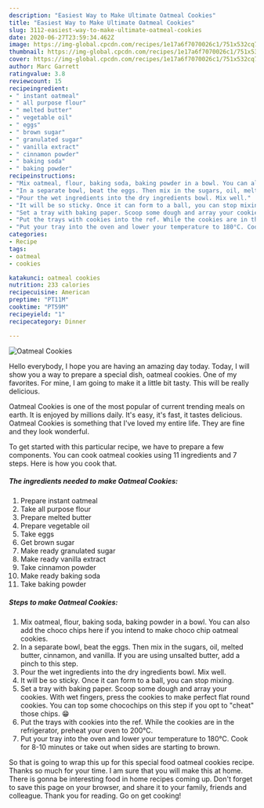 ```yaml
---
description: "Easiest Way to Make Ultimate Oatmeal Cookies"
title: "Easiest Way to Make Ultimate Oatmeal Cookies"
slug: 3112-easiest-way-to-make-ultimate-oatmeal-cookies
date: 2020-06-27T23:59:34.462Z
image: https://img-global.cpcdn.com/recipes/1e17a6f7070026c1/751x532cq70/oatmeal-cookies-recipe-main-photo.jpg
thumbnail: https://img-global.cpcdn.com/recipes/1e17a6f7070026c1/751x532cq70/oatmeal-cookies-recipe-main-photo.jpg
cover: https://img-global.cpcdn.com/recipes/1e17a6f7070026c1/751x532cq70/oatmeal-cookies-recipe-main-photo.jpg
author: Marc Garrett
ratingvalue: 3.8
reviewcount: 15
recipeingredient:
- " instant oatmeal"
- " all purpose flour"
- " melted butter"
- " vegetable oil"
- " eggs"
- " brown sugar"
- " granulated sugar"
- " vanilla extract"
- " cinnamon powder"
- " baking soda"
- " baking powder"
recipeinstructions:
- "Mix oatmeal, flour, baking soda, baking powder in a bowl. You can also add the choco chips here if you intend to make choco chip oatmeal cookies."
- "In a separate bowl, beat the eggs. Then mix in the sugars, oil, melted butter, cinnamon, and vanilla. If you are using unsalted butter, add a pinch to this step."
- "Pour the wet ingredients into the dry ingredients bowl. Mix well."
- "It will be so sticky. Once it can form to a ball, you can stop mixing."
- "Set a tray with baking paper. Scoop some dough and array your cookies. With wet fingers, press the cookies to make perfect flat round cookies. You can top some chocochips on this step if you opt to &#34;cheat&#34; those chips. 😁"
- "Put the trays with cookies into the ref. While the cookies are in the refrigerator, preheat your oven to 200°C."
- "Put your tray into the oven and lower your temperature to 180°C. Cook for 8-10 minutes or take out when sides are starting to brown."
categories:
- Recipe
tags:
- oatmeal
- cookies

katakunci: oatmeal cookies 
nutrition: 233 calories
recipecuisine: American
preptime: "PT11M"
cooktime: "PT59M"
recipeyield: "1"
recipecategory: Dinner

---
```



![Oatmeal Cookies](https://img-global.cpcdn.com/recipes/1e17a6f7070026c1/751x532cq70/oatmeal-cookies-recipe-main-photo.jpg)

Hello everybody, I hope you are having an amazing day today. Today, I will show you a way to prepare a special dish, oatmeal cookies. One of my favorites. For mine, I am going to make it a little bit tasty. This will be really delicious.

Oatmeal Cookies is one of the most popular of current trending meals on earth. It is enjoyed by millions daily. It's easy, it's fast, it tastes delicious. Oatmeal Cookies is something that I've loved my entire life. They are fine and they look wonderful.




To get started with this particular recipe, we have to prepare a few components. You can cook oatmeal cookies using 11 ingredients and 7 steps. Here is how you cook that.

<!--inarticleads1-->

##### The ingredients needed to make Oatmeal Cookies:

1. Prepare  instant oatmeal
1. Take  all purpose flour
1. Prepare  melted butter
1. Prepare  vegetable oil
1. Take  eggs
1. Get  brown sugar
1. Make ready  granulated sugar
1. Make ready  vanilla extract
1. Take  cinnamon powder
1. Make ready  baking soda
1. Take  baking powder




<!--inarticleads2-->

##### Steps to make Oatmeal Cookies:

1. Mix oatmeal, flour, baking soda, baking powder in a bowl. You can also add the choco chips here if you intend to make choco chip oatmeal cookies.
1. In a separate bowl, beat the eggs. Then mix in the sugars, oil, melted butter, cinnamon, and vanilla. If you are using unsalted butter, add a pinch to this step.
1. Pour the wet ingredients into the dry ingredients bowl. Mix well.
1. It will be so sticky. Once it can form to a ball, you can stop mixing.
1. Set a tray with baking paper. Scoop some dough and array your cookies. With wet fingers, press the cookies to make perfect flat round cookies. You can top some chocochips on this step if you opt to &#34;cheat&#34; those chips. 😁
1. Put the trays with cookies into the ref. While the cookies are in the refrigerator, preheat your oven to 200°C.
1. Put your tray into the oven and lower your temperature to 180°C. Cook for 8-10 minutes or take out when sides are starting to brown.




So that is going to wrap this up for this special food oatmeal cookies recipe. Thanks so much for your time. I am sure that you will make this at home. There is gonna be interesting food in home recipes coming up. Don't forget to save this page on your browser, and share it to your family, friends and colleague. Thank you for reading. Go on get cooking!
